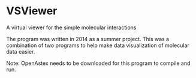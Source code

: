 # VSViewer
A virtual viewer for the simple molecular interactions

The program was written in 2014 as a summer project. This was a combination of two programs to help make data visualization of molecular data easier.

Note: OpenAstex needs to be downloaded for this program to compile and run.
